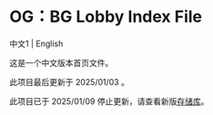 # OG：BG Lobby Index File

中文1 | English

这是一个中文版本首页文件。

此项目最后更新于 2025/01/03 。

此项目已于 2025/01/09 停止更新，请查看新版[存储库](https://github.com/wtbdev/pg2017_temp_ui)。
